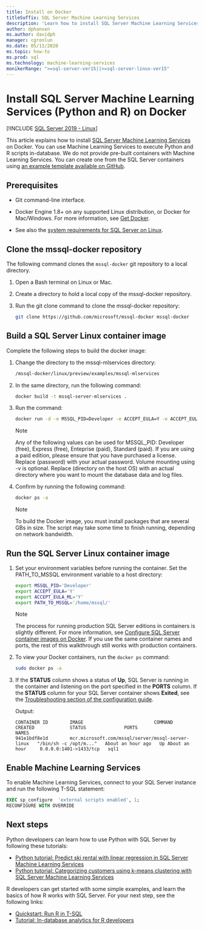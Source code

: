```yaml
---
title: Install on Docker
titleSuffix: SQL Server Machine Learning Services
description: 'Learn how to install SQL Server Machine Learning Services (Python and R) on Docker.'
author: dphansen
ms.author: davidph
manager: cgronlun
ms.date: 05/11/2020
ms.topic: how-to
ms.prod: sql
ms.technology: machine-learning-services
monikerRange: ">=sql-server-ver15||>=sql-server-linux-ver15"
---
```

# Install SQL Server Machine Learning Services (Python and R) on Docker

[!INCLUDE [SQL Server 2019 - Linux](../includes/applies-to-version/sqlserver2019-linux.md)]

This article explains how to install [SQL Server Machine Learning Services](../machine-learning/sql-server-machine-learning-services.md) on Docker. You can use Machine Learning Services to execute Python and R scripts in-database. We do not provide pre-built containers with Machine Learning Services. You can create one from the SQL Server containers using [an example template available on GitHub](https://github.com/Microsoft/mssql-docker/tree/master/linux/preview/examples/mssql-mlservices).

## Prerequisites

- Git command-line interface.

- Docker Engine 1.8+ on any supported Linux distribution, or Docker for Mac/Windows. For more information, see [Get Docker](https://docs.docker.com/get-docker/).

- See also the [system requirements for SQL Server on Linux](sql-server-linux-setup.md#system).

## Clone the mssql-docker repository

The following command clones the `mssql-docker` git repository to a local directory.

1. Open a Bash terminal on Linux or Mac.

2. Create a directory to hold a local copy of the mssql-docker repository.

3. Run the git clone command to clone the mssql-docker repository:

    ```bash
    git clone https://github.com/microsoft/mssql-docker mssql-docker
    ```

## Build a SQL Server Linux container image

Complete the following steps to build the docker image:

1. Change the directory to the mssql-mlservices directory:
    
    ```bash
    /mssql-docker/linux/preview/examples/mssql-mlservices
    ```

2. In the same directory, run the following command:

    ```bash
    docker build -t mssql-server-mlservices .
    ```

3. Run the command:

    ```bash
    docker run -d -e MSSQL_PID=Developer -e ACCEPT_EULA=Y -e ACCEPT_EULA_ML=Y -e MSSQL_SA_PASSWORD=<password> -v <directory on the host OS>:/var/opt/mssql -p 1433:1433 mssql-server-mlservices
    ```
  
    > [!NOTE]
    > Any of the following values can be used for MSSQL_PID: Developer (free), Express (free), Enteprise (paid), Standard (paid). If you are using a paid edition, please ensure that you have purchased a license. Replace (password) with your actual password. Volume mounting using -v is optional. Replace (directory on the host OS) with an actual directory where you want to mount the database data and log files.
    

4. Confirm by running the following command:

    ```bash
    docker ps -a
    ```

   > [!NOTE]
   > To build the Docker image, you must install packages that are several GBs in size. The script may take some time to finish running, depending on network bandwidth.

## Run the SQL Server Linux container image

1. Set your environment variables before running the container. Set the PATH_TO_MSSQL environment variable to a host directory:

   ```bash
   export MSSQL_PID='Developer'
   export ACCEPT_EULA='Y'
   export ACCEPT_EULA_ML='Y'
   export PATH_TO_MSSQL='/home/mssql/'
   ```
  
   > [!NOTE]
   > The process for running production SQL Server editions in containers is slightly different. For more information, see [Configure SQL Server container images on Docker](./sql-server-linux-docker-container-deployment.md). If you use the same container names and ports, the rest of this walkthrough still works with production containers.

2. To view your Docker containers, run the `docker ps` command:

   ```bash
   sudo docker ps -a
   ```

3. If the **STATUS** column shows a status of **Up**, SQL Server is running  in the container and listening on the port specified in the **PORTS** column. If the **STATUS** column for your SQL Server container shows **Exited**, see the [Troubleshooting section of the configuration guide](./sql-server-linux-docker-container-troubleshooting.md).

 
    Output:

    ```
    CONTAINER ID        IMAGE                          COMMAND                  CREATED             STATUS              PORTS                    NAMES
    941e1bdf8e1d        mcr.microsoft.com/mssql/server/mssql-server-linux   "/bin/sh -c /opt/m..."   About an hour ago   Up About an hour     0.0.0.0:1401->1433/tcp   sql1
    ```

## Enable Machine Learning Services

To enable Machine Learning Services, connect to your SQL Server instance and run the following T-SQL statement:

```sql
EXEC sp_configure  'external scripts enabled', 1;
RECONFIGURE WITH OVERRIDE
```

## Next steps

Python developers can learn how to use Python with SQL Server by following these tutorials:

+ [Python tutorial: Predict ski rental with linear regression in SQL Server Machine Learning Services](../machine-learning/tutorials/python-ski-rental-linear-regression-deploy-model.md)
+ [Python tutorial: Categorizing customers using k-means clustering with SQL Server Machine Learning Services](../machine-learning/tutorials/python-clustering-model.md)

R developers can get started with some simple examples, and learn the basics of how R works with SQL Server. For your next step, see the following links:

+ [Quickstart: Run R in T-SQL](../machine-learning/tutorials/quickstart-r-create-script.md)
+ [Tutorial: In-database analytics for R developers](../machine-learning/tutorials/r-taxi-classification-introduction.md)
